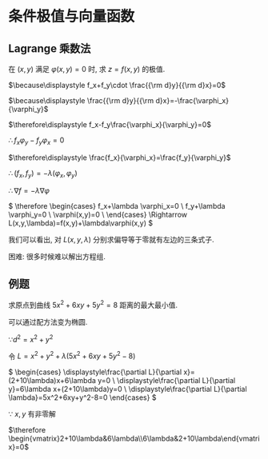 # 条件极值与向量函数

## Lagrange 乘数法

在 $(x,y)$ 满足 $\varphi(x,y)=0$ 时, 求 $z=f(x,y)$ 的极值.

$\because\displaystyle f_x+f_y\cdot \frac{{\rm d}y}{{\rm d}x}=0$

$\because\displaystyle \frac{{\rm d}y}{{\rm d}x}=-\frac{\varphi_x}{\varphi_y}$

$\therefore\displaystyle f_x-f_y\frac{\varphi_x}{\varphi_y}=0$

$\therefore f_x\varphi_y-f_y\varphi_x=0$

$\therefore\displaystyle \frac{f_x}{\varphi_x}=\frac{f_y}{\varphi_y}$

$\therefore (f_x, f_y)=-\lambda (\varphi_x, \varphi_y)$

$\therefore \nabla f=-\lambda \nabla \varphi$

$
\therefore
\begin{cases}
f_x+\lambda \varphi_x=0 \\
f_y+\lambda \varphi_y=0 \\
\varphi(x,y)=0 \\
\end{cases}
\Rightarrow
L(x,y,\lambda)=f(x,y)+\lambda\varphi(x,y)
$

我们可以看出, 对 $L(x,y,\lambda)$ 分别求偏导等于零就有左边的三条式子.

困难: 很多时候难以解出方程组.


## 例题

求原点到曲线 $5x^2+6xy+5y^2=8$ 距离的最大最小值.

可以通过配方法变为椭圆.

$\because d^2=x^2+y^2$

令 $L=x^2+y^2+\lambda(5x^2+6xy+5y^2-8)$

$
\begin{cases}
\displaystyle\frac{\partial L}{\partial x}=(2+10\lambda)x+6\lambda y=0 \\
\displaystyle\frac{\partial L}{\partial y}=6\lambda x+(2+10\lambda)y=0 \\
\displaystyle\frac{\partial L}{\partial \lambda}=5x^2+6xy+y^2-8=0
\end{cases}
$

$\because$ $x, y$ 有非零解

$\therefore \begin{vmatrix}2+10\lambda&6\lambda\\6\lambda&2+10\lambda\end{vmatrix}=0$


